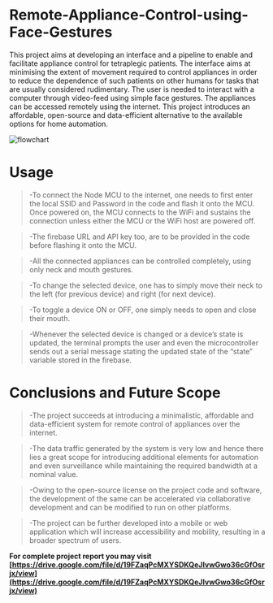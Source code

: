 # Remote-Appliance-Control-using-Face-Gestures
This project aims at developing an interface and a pipeline to enable and facilitate appliance control for tetraplegic patients. The interface aims at minimising the extent of movement required to control appliances in order to reduce the dependence of such patients on other humans for tasks that are usually considered rudimentary. The user is needed to interact with a computer through video-feed using simple face gestures. The appliances can be accessed remotely using the internet. This project introduces an affordable, open-source and data-efficient alternative to the available options for home automation.

![flowchart](https://user-images.githubusercontent.com/84242743/120638792-3778dd00-c48e-11eb-81ea-a1d967f5c2a6.jpg)


# Usage
> -To connect the Node MCU to the internet, one needs to first enter the local SSID and Password in the code and flash it onto the MCU. Once powered on, the MCU connects to the WiFi and sustains the connection unless either the MCU or the WiFi host are powered off.

> -The firebase URL and API key too, are to be provided in the code before flashing it onto the MCU.

> -All the connected appliances can be controlled completely, using only neck and mouth gestures.

> -To change the selected device, one has to simply move their neck to the left (for previous device) and right (for next device).

> -To toggle a device ON or OFF, one simply needs to open and close their mouth.

> -Whenever the selected device is changed or a device’s state is updated, the terminal prompts the user and even the microcontroller sends out a serial message stating the updated state of the “state” variable stored in the firebase.

# Conclusions and Future Scope

> -The project succeeds at introducing a minimalistic, affordable and data-efficient system for remote control of appliances over the internet.

> -The data traffic generated by the system is very low and hence there lies a great scope for introducing additional elements for automation and even surveillance while maintaining the required bandwidth at a nominal value.

> -Owing to the open-source license on the project code and software, the development of the same can be accelerated via collaborative development and can be modified to run on other platforms.

> -The project can be further developed into a mobile or web application which will increase accessibility and mobility, resulting in a broader spectrum of users.


**For complete project report you may visit [https://drive.google.com/file/d/19FZaqPcMXYSDKQeJIvwGwo36cGfOsrjx/view](https://drive.google.com/file/d/19FZaqPcMXYSDKQeJIvwGwo36cGfOsrjx/view)**
